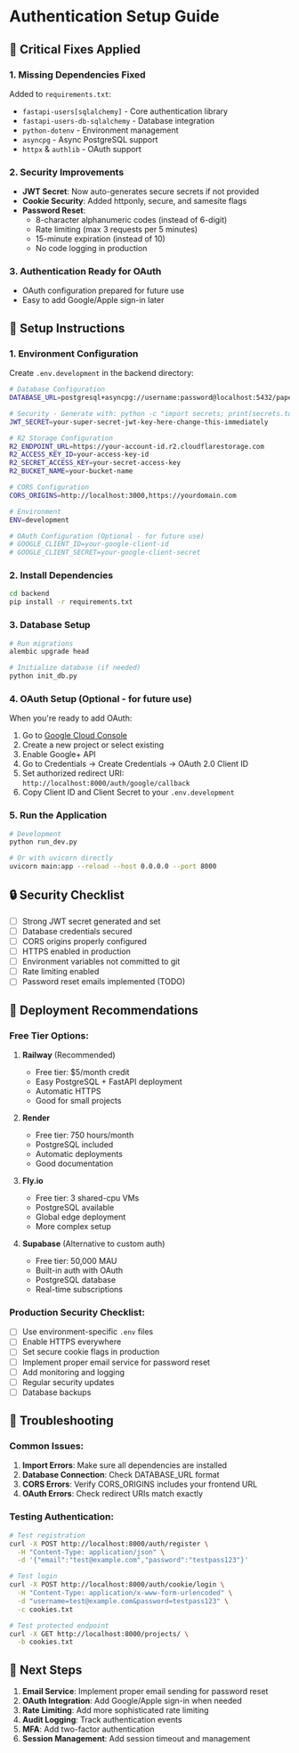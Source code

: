 # Authentication Setup Guide

## 🔧 Critical Fixes Applied

### 1. Missing Dependencies Fixed
Added to `requirements.txt`:
- `fastapi-users[sqlalchemy]` - Core authentication library
- `fastapi-users-db-sqlalchemy` - Database integration
- `python-dotenv` - Environment management
- `asyncpg` - Async PostgreSQL support
- `httpx` & `authlib` - OAuth support

### 2. Security Improvements
- **JWT Secret**: Now auto-generates secure secrets if not provided
- **Cookie Security**: Added httponly, secure, and samesite flags
- **Password Reset**: 
  - 8-character alphanumeric codes (instead of 6-digit)
  - Rate limiting (max 3 requests per 5 minutes)
  - 15-minute expiration (instead of 10)
  - No code logging in production

### 3. Authentication Ready for OAuth
- OAuth configuration prepared for future use
- Easy to add Google/Apple sign-in later

## 🚀 Setup Instructions

### 1. Environment Configuration

Create `.env.development` in the backend directory:

```bash
# Database Configuration
DATABASE_URL=postgresql+asyncpg://username:password@localhost:5432/paper_mapper

# Security - Generate with: python -c "import secrets; print(secrets.token_urlsafe(32))"
JWT_SECRET=your-super-secret-jwt-key-here-change-this-immediately

# R2 Storage Configuration
R2_ENDPOINT_URL=https://your-account-id.r2.cloudflarestorage.com
R2_ACCESS_KEY_ID=your-access-key-id
R2_SECRET_ACCESS_KEY=your-secret-access-key
R2_BUCKET_NAME=your-bucket-name

# CORS Configuration
CORS_ORIGINS=http://localhost:3000,https://yourdomain.com

# Environment
ENV=development

# OAuth Configuration (Optional - for future use)
# GOOGLE_CLIENT_ID=your-google-client-id
# GOOGLE_CLIENT_SECRET=your-google-client-secret
```

### 2. Install Dependencies

```bash
cd backend
pip install -r requirements.txt
```

### 3. Database Setup

```bash
# Run migrations
alembic upgrade head

# Initialize database (if needed)
python init_db.py
```

### 4. OAuth Setup (Optional - for future use)

When you're ready to add OAuth:
1. Go to [Google Cloud Console](https://console.cloud.google.com/)
2. Create a new project or select existing
3. Enable Google+ API
4. Go to Credentials → Create Credentials → OAuth 2.0 Client ID
5. Set authorized redirect URI: `http://localhost:8000/auth/google/callback`
6. Copy Client ID and Client Secret to your `.env.development`

### 5. Run the Application

```bash
# Development
python run_dev.py

# Or with uvicorn directly
uvicorn main:app --reload --host 0.0.0.0 --port 8000
```

## 🔒 Security Checklist

- [ ] Strong JWT secret generated and set
- [ ] Database credentials secured
- [ ] CORS origins properly configured
- [ ] HTTPS enabled in production
- [ ] Environment variables not committed to git
- [ ] Rate limiting enabled
- [ ] Password reset emails implemented (TODO)

## 🚀 Deployment Recommendations

### Free Tier Options:

1. **Railway** (Recommended)
   - Free tier: $5/month credit
   - Easy PostgreSQL + FastAPI deployment
   - Automatic HTTPS
   - Good for small projects

2. **Render**
   - Free tier: 750 hours/month
   - PostgreSQL included
   - Automatic deployments
   - Good documentation

3. **Fly.io**
   - Free tier: 3 shared-cpu VMs
   - PostgreSQL available
   - Global edge deployment
   - More complex setup

4. **Supabase** (Alternative to custom auth)
   - Free tier: 50,000 MAU
   - Built-in auth with OAuth
   - PostgreSQL database
   - Real-time subscriptions

### Production Security Checklist:

- [ ] Use environment-specific `.env` files
- [ ] Enable HTTPS everywhere
- [ ] Set secure cookie flags in production
- [ ] Implement proper email service for password reset
- [ ] Add monitoring and logging
- [ ] Regular security updates
- [ ] Database backups

## 🔧 Troubleshooting

### Common Issues:

1. **Import Errors**: Make sure all dependencies are installed
2. **Database Connection**: Check DATABASE_URL format
3. **CORS Errors**: Verify CORS_ORIGINS includes your frontend URL
4. **OAuth Errors**: Check redirect URIs match exactly

### Testing Authentication:

```bash
# Test registration
curl -X POST http://localhost:8000/auth/register \
  -H "Content-Type: application/json" \
  -d '{"email":"test@example.com","password":"testpass123"}'

# Test login
curl -X POST http://localhost:8000/auth/cookie/login \
  -H "Content-Type: application/x-www-form-urlencoded" \
  -d "username=test@example.com&password=testpass123" \
  -c cookies.txt

# Test protected endpoint
curl -X GET http://localhost:8000/projects/ \
  -b cookies.txt
```

## 📝 Next Steps

1. **Email Service**: Implement proper email sending for password reset
2. **OAuth Integration**: Add Google/Apple sign-in when needed
3. **Rate Limiting**: Add more sophisticated rate limiting
4. **Audit Logging**: Track authentication events
5. **MFA**: Add two-factor authentication
6. **Session Management**: Add session timeout and management 